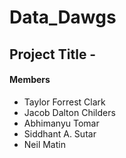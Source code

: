 # Data_Dawgs

## Project Title - 
#### Members
* Taylor Forrest Clark
* Jacob Dalton Childers
* Abhimanyu Tomar
* Siddhant A. Sutar
* Neil Matin
